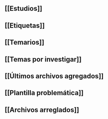 ## [[Estudios]]
## [[Etiquetas]]
## [[Temarios]]
## [[Temas por investigar]]
## [[Últimos archivos agregados]]

## [[Plantilla problemática]]
## [[Archivos arreglados]]
